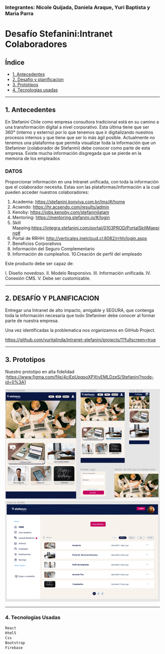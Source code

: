 ### Integrantes: Nicole Quijada, Daniela Araque, Yuri Baptista y Maria Parra

# Desafío Stefanini:Intranet Colaboradores


## Índice

* [1. Antecedentes](#1-Antecedentes)
* [2. Desafío y planificacion](#2-Desafio)
* [3. Prototipos ](#3-Prototipos)
* [4. Tecnologias usadas](#4-Tecnologias_usadas)


***

## 1. Antecedentes

En Stefanini Chile como empresa consultora tradicional está en su camino a
una transformación digital a nivel corporativo. Esta última tiene que ser 360°
(interno y externo) por lo que tenemos que ir digitalizando nuestros procesos
internos y que tiene que ser lo más ágil posible.
Actualmente no tenemos una plataforma que permita visualizar toda la
información que un Stefaniner (colaborador de Stefanini) debe conocer como
parte de esta empresa. Existe mucha información disgregada que se pierde en
la memoria de los empleados

 
### DATOS

Proporcionar información en una Intranet unificada, con toda la información
que el colaborador necesita. Estas son las plataformas/información a la cual
pueden acceder nuestros colaboradores:
1. Academia: https://stefanini.konviva.com.br/lms/#/home
2. Acsendo: https://hr.acsendo.com/results/admin
3. Kenoby: https://jobs.kenoby.com/stefaninilatam
4. Mentoring: https://mentoring.stefanini.io/#/login
5. Skill Mapping:https://integra.stefanini.com/portal/0103PROD/PortalSkillMapping#
6. Portal de RRHH: http://verticales.inetcloud.cl:8082/rrhh/login.aspx
7. Beneficios Corporativos
8. Información del Seguro Complementario
9. Información de cumpleaños.
10.Creación de perfil del empleado

Este producto debe ser capaz de:

 I. Diseño novedoso.
 II. Modelo Responsivo.
 III. Información unificada.
 IV. Conexión CMS.
 V. Debe ser customizable.

***

## 2. DESAFÍO Y PLANIFICACION

Entregar una Intranet de alto impacto, amigable y SEGURA, que contenga toda
la información necesaria que todo Stefaniner debe conocer al formar parte de
nuestra empresa.

Una vez identificadas la problematica nos organizamos en GitHub Project.

https://github.com/yuritalinda/intranet-stefanini/projects/1?fullscreen=true


 ***      
       
     

  ## 3. Prototipos

  Nuestro prototipo en alta fidelidad :https://www.figma.com/file/4ciEpUpqsoXPXtvEMLDzeS/Stefanini?node-id=0%3A1
  
  <img src="prototipo.PNG">

  <img src="prototipo admin.PNG">
  
  
  ***
  
   ### 4. Tecnologías Usadas
    
    React
    Html5
    Css
    Bootstrap
    Firebase
    
    





